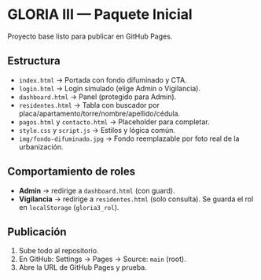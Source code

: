 # GLORIA III — Paquete Inicial
Proyecto base listo para publicar en GitHub Pages.

## Estructura
- `index.html` → Portada con fondo difuminado y CTA.
- `login.html` → Login simulado (elige Admin o Vigilancia).
- `dashboard.html` → Panel (protegido para Admin).
- `residentes.html` → Tabla con buscador por placa/apartamento/torre/nombre/apellido/cédula.
- `pagos.html` y `contacto.html` → Placeholder para completar.
- `style.css` y `script.js` → Estilos y lógica común.
- `img/fondo-difuminado.jpg` → Fondo reemplazable por foto real de la urbanización.

## Comportamiento de roles
- **Admin** → redirige a `dashboard.html` (con guard).
- **Vigilancia** → redirige a `residentes.html` (solo consulta).
Se guarda el rol en `localStorage` (`gloria3_rol`).

## Publicación
1. Sube todo al repositorio.
2. En GitHub: Settings → Pages → Source: `main` (root).
3. Abre la URL de GitHub Pages y prueba.
